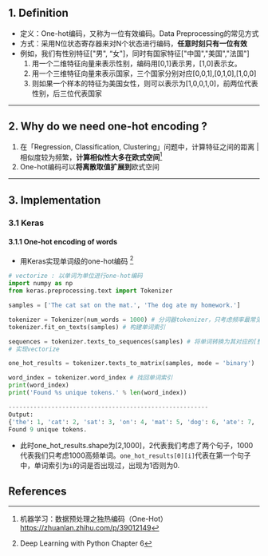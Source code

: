 ## 1. Definition
- 定义：One-hot编码，又称为一位有效编码。Data Preprocessing的常见方式
- 方式：采用N位状态寄存器来对N个状态进行编码，**任意时刻只有一位有效**
- 例如，我们有性别特征["男", “女"]，同时有国家特征["中国","美国","法国"]
	1. 用一个二维特征向量来表示性别，编码用[0,1]表示男，[1,0]表示女。
	2. 用一个三维特征向量来表示国家，三个国家分别对应[0,0,1],[0,1,0],[1,0,0]
	3. 则如果一个样本的特征为美国女性，则可以表示为[1,0,0,1,0]，前两位代表性别，后三位代表国家

--- 

## 2. Why do we need one-hot encoding ?
1. 在「Regression, Classification, Clustering」问题中，计算特征之间的距离 | 相似度较为频繁，**计算相似性大多在欧式空间**[^1]
2. One-hot编码可以**将离散取值扩展到**欧式空间

---

## 3. Implementation
### 3.1 Keras
#### 3.1.1 One-hot encoding of words
- 用Keras实现单词级的one-hot编码 [^2]

```python
# vectorize : 以单词为单位进行one-hot编码
import numpy as np
from keras.preprocessing.text import Tokenizer

samples = ['The cat sat on the mat.', 'The dog ate my homework.']

tokenizer = Tokenizer(num_words = 1000) # 分词器tokenizer，只考虑频率最常见的1000个单词
tokenizer.fit_on_texts(samples) # 构建单词索引

sequences = tokenizer.texts_to_sequences(samples) # 将单词转换为其对应的[整数索引]
# 实现vectorize

one_hot_results = tokenizer.texts_to_matrix(samples, mode = 'binary')

word_index = tokenizer.word_index # 找回单词索引
print(word_index)
print('Found %s unique tokens.' % len(word_index))

--------------------------------------------------------
Output:
{'the': 1, 'cat': 2, 'sat': 3, 'on': 4, 'mat': 5, 'dog': 6, 'ate': 7, 'my': 8, 'homework': 9}
Found 9 unique tokens.
```
- 此时one_hot_results.shape为[2,1000]，2代表我们考虑了两个句子，1000代表我们只考虑1000高频单词。`one_hot_results[0][i]`代表在第一个句子中，单词索引为`i`的词是否出现过，出现为1否则为0.
## References
[^1]:机器学习：数据预处理之独热编码（One-Hot）https://zhuanlan.zhihu.com/p/39012149
[^2]:Deep Learning with Python Chapter 6